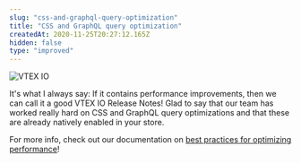 ```yaml
---
slug: "css-and-graphql-query-optimization"
title: "CSS and GraphQL query optimization"
createdAt: 2020-11-25T20:27:12.165Z
hidden: false
type: "improved"
---
```


![VTEX IO](https://img.shields.io/badge/-VTEX%20IO-orange)

It's what I always say: If it contains performance improvements, then we can call it a good VTEX IO Release Notes! Glad to say that our team has worked really hard on CSS and GraphQL query optimizations and that these are already natively enabled in your store. 

For more info, check out our documentation on [best practices for optimizing performance](https://vtex.io/docs/recipes/store-management/best-practices-for-optimizing-performance/)!